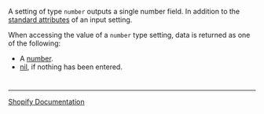 A setting of type `number` outputs a single number field. In addition to the [standard attributes](https://shopify.dev/themes/architecture/settings/input-settings#standard-attributes) of an input setting.

When accessing the value of a `number` type setting, data is returned as one of the following:

- A [number](https://shopify.dev/api/liquid/basics/types#number).
- [nil](https://shopify.dev/api/liquid/basics/types#nil), if nothing has been entered.

#

---

[Shopify Documentation](https://shopify.dev/themes/architecture/settings/input-settings#number)


